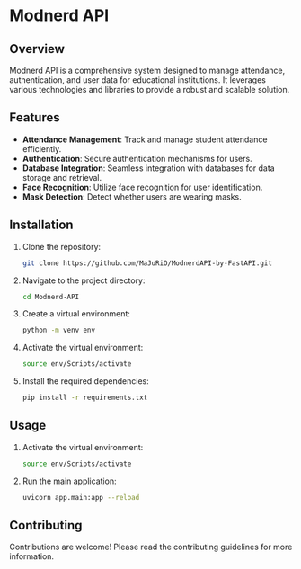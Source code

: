 # Modnerd API

## Overview
Modnerd API is a comprehensive system designed to manage attendance, authentication, and user data for educational institutions. It leverages various technologies and libraries to provide a robust and scalable solution.

## Features
- **Attendance Management**: Track and manage student attendance efficiently.
- **Authentication**: Secure authentication mechanisms for users.
- **Database Integration**: Seamless integration with databases for data storage and retrieval.
- **Face Recognition**: Utilize face recognition for user identification.
- **Mask Detection**: Detect whether users are wearing masks.

## Installation
1. Clone the repository:
    ```sh
    git clone https://github.com/MaJuRiO/ModnerdAPI-by-FastAPI.git
    ```
2. Navigate to the project directory:
    ```sh
    cd Modnerd-API
    ```
3. Create a virtual environment:
    ```sh
    python -m venv env
    ```
4. Activate the virtual environment:
    ```sh
    source env/Scripts/activate
    ```
5. Install the required dependencies:
    ```sh
    pip install -r requirements.txt
    ```

## Usage
1. Activate the virtual environment:
    ```sh
    source env/Scripts/activate
    ```
2. Run the main application:
    ```sh
    uvicorn app.main:app --reload
    ```

## Contributing
Contributions are welcome! Please read the contributing guidelines for more information.

